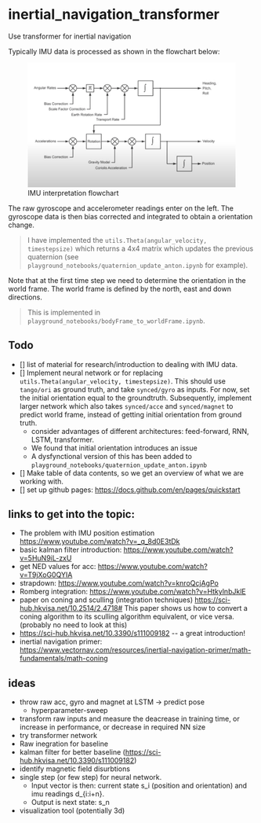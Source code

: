 # inertial_navigation_transformer
Use transformer for inertial navigation

Typically IMU data is processed as shown in the flowchart below:


<figure>
  <img src="https://github.com/tonton-golio/inertial_navigation_transformer/blob/main/assets/IMU_interpretation_flowchart.png?raw=true" alt="IMU interpretation flowchart">
  <figcaption>IMU interpretation flowchart</figcaption>
</figure>



The raw gyroscope and accelerometer readings enter on the left. The gyroscope data is then bias corrected and integrated to obtain a orientation change. 
> I have implemented the `utils.Theta(angular_velocity, timestepsize)` which returns a 4x4 matrix which updates the previous quaternion (see `playground_notebooks/quaternion_update_anton.ipynb` for example).

Note that at the first time step we need to determine the orientation in the world frame. The world frame is defined by the north, east and down directions.
> This is implemented in `playground_notebooks/bodyFrame_to_worldFrame.ipynb`.




## Todo
- [] list of material for research/introduction to dealing with IMU data.
- [] Implement neural network or for replacing `utils.Theta(angular_velocity, timestepsize)`. This should use `tango/ori` as ground truth, and take `synced/gyro` as inputs. For now, set the initial orientation equal to the groundtruth. Subsequently, implement larger network which also takes `synced/acce` and `synced/magnet` to predict world frame, instead of getting initial orientation from ground truth.
    * consider advantages of different architectures: feed-forward, RNN, LSTM, transformer.
    * We found that initial orientation introduces an issue
    * A dysfynctional version of this has been added to `playground_notebooks/quaternion_update_anton.ipynb`
- [] Make table of data contents, so we get an overview of what we are working with.
- [] set up github pages: https://docs.github.com/en/pages/quickstart



## links to get into the topic:
* The problem with IMU position estimation https://www.youtube.com/watch?v=_q_8d0E3tDk
* basic kalman filter introduction: https://www.youtube.com/watch?v=5HuN9iL-zxU
* get NED values for acc: https://www.youtube.com/watch?v=T9jXoG0QYIA
* strapdown: https://www.youtube.com/watch?v=knroQcjAgPo
* Romberg integration: https://www.youtube.com/watch?v=HtkylnbJklE
* paper on coning and sculling (integration techniques) https://sci-hub.hkvisa.net/10.2514/2.4718# This paper shows us how to convert a coning algorithm to its sculling algorithm equivalent, or vice versa. (probably no need to look at this)
* https://sci-hub.hkvisa.net/10.3390/s111009182 -- a great introduction!
* inertial navigation primer: https://www.vectornav.com/resources/inertial-navigation-primer/math-fundamentals/math-coning


## ideas
* throw raw acc, gyro and magnet at LSTM -> predict pose
  * hyperparameter-sweep
* transform raw inputs and measure the deacrease in training time, or increase in performance, or decrease in required NN size
* try transformer network
* Raw inegration for baseline
* kalman filter for better baseline (https://sci-hub.hkvisa.net/10.3390/s111009182)
* identify magnetic field disurbtions 
* single step (or few step) for neural network. 
  - Input vector is then: current state s_i (position and orientation) and imu readings d_{i:i+n}. 
  - Output is next state: s_n
* visualization tool (potentially 3d)

